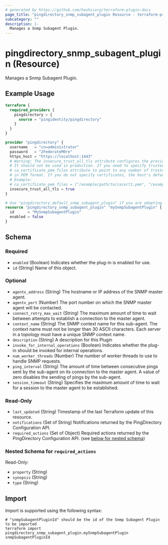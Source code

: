 ```yaml
---
# generated by https://github.com/hashicorp/terraform-plugin-docs
page_title: "pingdirectory_snmp_subagent_plugin Resource - terraform-provider-pingdirectory"
subcategory: ""
description: |-
  Manages a Snmp Subagent Plugin.
---
```


# pingdirectory_snmp_subagent_plugin (Resource)

Manages a Snmp Subagent Plugin.

## Example Usage

```terraform
terraform {
  required_providers {
    pingdirectory = {
      source = "pingidentity/pingdirectory"
    }
  }
}

provider "pingdirectory" {
  username   = "cn=administrator"
  password   = "2FederateM0re"
  https_host = "https://localhost:1443"
  # Warning: The insecure_trust_all_tls attribute configures the provider to trust any certificate presented by the PingDirectory server.
  # It should not be used in production. If you need to specify trusted CA certificates, use the
  # ca_certificate_pem_files attribute to point to any number of trusted CA certificate files
  # in PEM format. If you do not specify certificates, the host's default root CA set will be used.
  # Example:
  # ca_certificate_pem_files = ["/example/path/to/cacert1.pem", "/example/path/to/cacert2.pem"]
  insecure_trust_all_tls = true
}

# Use "pingdirectory_default_snmp_subagent_plugin" if you are adopting existing configuration from the PingDirectory server into Terraform
resource "pingdirectory_snmp_subagent_plugin" "mySnmpSubagentPlugin" {
  id      = "MySnmpSubagentPlugin"
  enabled = false
}
```

<!-- schema generated by tfplugindocs -->
## Schema

### Required

- `enabled` (Boolean) Indicates whether the plug-in is enabled for use.
- `id` (String) Name of this object.

### Optional

- `agentx_address` (String) The hostname or IP address of the SNMP master agent.
- `agentx_port` (Number) The port number on which the SNMP master agent will be contacted.
- `connect_retry_max_wait` (String) The maximum amount of time to wait between attempts to establish a connection to the master agent.
- `context_name` (String) The SNMP context name for this sub-agent. The context name must not be longer than 30 ASCII characters. Each server in a topology must have a unique SNMP context name.
- `description` (String) A description for this Plugin
- `invoke_for_internal_operations` (Boolean) Indicates whether the plug-in should be invoked for internal operations.
- `num_worker_threads` (Number) The number of worker threads to use to handle SNMP requests.
- `ping_interval` (String) The amount of time between consecutive pings sent by the sub-agent on its connection to the master agent. A value of zero disables the sending of pings by the sub-agent.
- `session_timeout` (String) Specifies the maximum amount of time to wait for a session to the master agent to be established.

### Read-Only

- `last_updated` (String) Timestamp of the last Terraform update of this resource.
- `notifications` (Set of String) Notifications returned by the PingDirectory Configuration API.
- `required_actions` (Set of Object) Required actions returned by the PingDirectory Configuration API. (see [below for nested schema](#nestedatt--required_actions))

<a id="nestedatt--required_actions"></a>
### Nested Schema for `required_actions`

Read-Only:

- `property` (String)
- `synopsis` (String)
- `type` (String)

## Import

Import is supported using the following syntax:

```shell
# "snmpSubagentPluginId" should be the id of the Snmp Subagent Plugin to be imported
terraform import pingdirectory_snmp_subagent_plugin.mySnmpSubagentPlugin snmpSubagentPluginId
```
